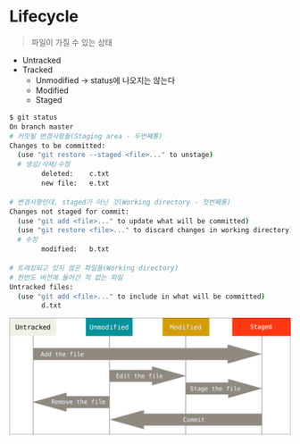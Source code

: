 # Lifecycle

> 파일이 가질 수 있는 상태

* Untracked
* Tracked
  * Unmodified -> status에 나오지는 않는다
  * Modified
  * Staged


```bash
$ git status
On branch master
# 커밋될 변경사항들(Staging area - 두번째통)
Changes to be committed:
  (use "git restore --staged <file>..." to unstage)
  # 생성/삭제/수정
        deleted:    c.txt
        new file:   e.txt

# 변경사항인데, staged가 아닌 것(Working directory - 첫번째통)
Changes not staged for commit:
  (use "git add <file>..." to update what will be committed)
  (use "git restore <file>..." to discard changes in working directory)
  # 수정
        modified:   b.txt

# 트래킹되고 있지 않은 파일들(Working directory)
# 한번도 버전에 들어간 적 없는 파일
Untracked files:
  (use "git add <file>..." to include in what will be committed)
        d.txt

```

![image-20210706105252878](md-images/image-20210706105252878.png)
